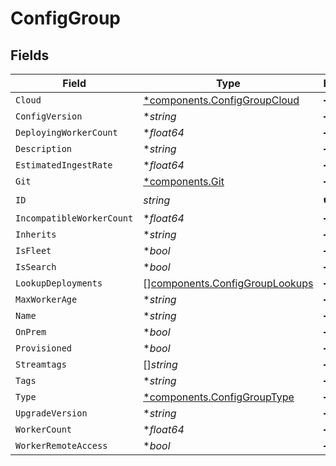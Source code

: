 # ConfigGroup


## Fields

| Field                                                                            | Type                                                                             | Required                                                                         | Description                                                                      |
| -------------------------------------------------------------------------------- | -------------------------------------------------------------------------------- | -------------------------------------------------------------------------------- | -------------------------------------------------------------------------------- |
| `Cloud`                                                                          | [*components.ConfigGroupCloud](../../models/components/configgroupcloud.md)      | :heavy_minus_sign:                                                               | N/A                                                                              |
| `ConfigVersion`                                                                  | **string*                                                                        | :heavy_minus_sign:                                                               | N/A                                                                              |
| `DeployingWorkerCount`                                                           | **float64*                                                                       | :heavy_minus_sign:                                                               | N/A                                                                              |
| `Description`                                                                    | **string*                                                                        | :heavy_minus_sign:                                                               | N/A                                                                              |
| `EstimatedIngestRate`                                                            | **float64*                                                                       | :heavy_minus_sign:                                                               | N/A                                                                              |
| `Git`                                                                            | [*components.Git](../../models/components/git.md)                                | :heavy_minus_sign:                                                               | N/A                                                                              |
| `ID`                                                                             | *string*                                                                         | :heavy_check_mark:                                                               | N/A                                                                              |
| `IncompatibleWorkerCount`                                                        | **float64*                                                                       | :heavy_minus_sign:                                                               | N/A                                                                              |
| `Inherits`                                                                       | **string*                                                                        | :heavy_minus_sign:                                                               | N/A                                                                              |
| `IsFleet`                                                                        | **bool*                                                                          | :heavy_minus_sign:                                                               | N/A                                                                              |
| `IsSearch`                                                                       | **bool*                                                                          | :heavy_minus_sign:                                                               | N/A                                                                              |
| `LookupDeployments`                                                              | [][components.ConfigGroupLookups](../../models/components/configgrouplookups.md) | :heavy_minus_sign:                                                               | N/A                                                                              |
| `MaxWorkerAge`                                                                   | **string*                                                                        | :heavy_minus_sign:                                                               | N/A                                                                              |
| `Name`                                                                           | **string*                                                                        | :heavy_minus_sign:                                                               | N/A                                                                              |
| `OnPrem`                                                                         | **bool*                                                                          | :heavy_minus_sign:                                                               | N/A                                                                              |
| `Provisioned`                                                                    | **bool*                                                                          | :heavy_minus_sign:                                                               | N/A                                                                              |
| `Streamtags`                                                                     | []*string*                                                                       | :heavy_minus_sign:                                                               | N/A                                                                              |
| `Tags`                                                                           | **string*                                                                        | :heavy_minus_sign:                                                               | N/A                                                                              |
| `Type`                                                                           | [*components.ConfigGroupType](../../models/components/configgrouptype.md)        | :heavy_minus_sign:                                                               | N/A                                                                              |
| `UpgradeVersion`                                                                 | **string*                                                                        | :heavy_minus_sign:                                                               | N/A                                                                              |
| `WorkerCount`                                                                    | **float64*                                                                       | :heavy_minus_sign:                                                               | N/A                                                                              |
| `WorkerRemoteAccess`                                                             | **bool*                                                                          | :heavy_minus_sign:                                                               | N/A                                                                              |